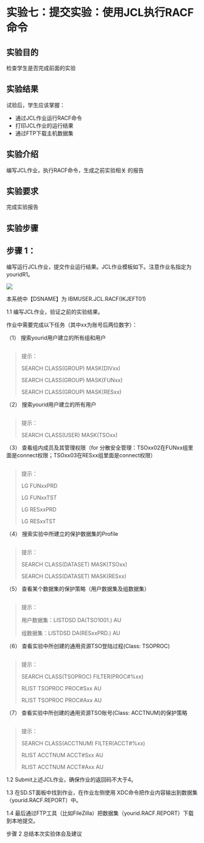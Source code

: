 # 实验七：提交实验：使用JCL执行RACF命令

## 实验目的

检查学生是否完成前面的实验

## 实验结果

试验后，学生应该掌握：

- 通过JCL作业运行RACF命令
- 打印JCL作业的运行结果
- 通过FTP下载主机数据集

## 实验介绍

编写JCL作业，执行RACF命令，生成之前实验相关 的报告

## 实验要求

完成实验报告

## 实验步骤

## 步骤 1：

编写运行JCL作业，提交作业运行结果。JCL作业模板如下。注意作业名指定为youridR1。


![](/img/racf/lab5/step1.png)

本系统中【DSNAME】为 IBMUSER.JCL.RACF(IKJEFT01)

 

1.1 编写JCL作业，验证之前的实验结果。

作业中需要完成以下任务（其中xx为账号后两位数字）：

（1） 搜索yourid用户建立的所有组和用户

```

```



> 提示：
>
> SEARCH CLASS(GROUP) MASK(DIVxx)
>
> SEARCH CLASS(GROUP) MASK(FUNxx)
>
> SEARCH CLASS(GROUP) MASK(RESxx)

（2） 搜索yourid用户建立的所有用户

```

```



> 提示：
>
> SEARCH CLASS(USER) MASK(TSOxx)

（3） 查看组内成员及其管理权限（for 分散安全管理：TSOxx02在FUNxx组里面是connect权限；TSOxx03在RESxx组里面是connect权限）

```

```



> 提示：
> 
> LG FUNxxPRD   
> 
> LG FUNxxTST   
> 
> LG RESxxPRD    
> 
> LG RESxxTST   

（4） 搜索实验中所建立的保护数据集的Profile

```

```



> 提示：
> 
> SEARCH CLASS(DATASET) MASK(TSOxx)     
> 
> SEARCH CLASS(DATASET) MASK(RESxx)     

（5） 查看某个数据集的保护策略（用户数据集及组数据集）

```

```



> 提示：
> 
> 用户数据集：LISTDSD DA(TSO1001.) AU     
> 
> 组数据集：LISTDSD DA(RESxxPRD.) AU

（6） 查看实验中所创建的通用资源TSO登陆过程(Class: TSOPROC)

```

```



> 提示：
> 
> SEARCH CLASS(TSOPROC) FILTER(PROC#%xx)    
> 
> RLIST TSOPROC PROC#Sxx AU    
> 
> RLIST TSOPROC PROC#Axx AU    

（7） 查看实验中所创建的通用资源TSO账号(Class: ACCTNUM)的保护策略

```

```



> 提示：
> 
> SEARCH CLASS(ACCTNUM) FILTER(ACCT#%xx)
> 
> RLIST ACCTNUM ACCT#Sxx AU                
> 
> RLIST ACCTNUM ACCT#Axx AU                

 

1.2 Submit上述JCL作业，确保作业的返回码不大于4。



 

1.3 在SD.ST面板中找到作业，在作业左侧使用 XDC命令把作业内容输出到数据集（yourid.RACF.REPORT）中。



1.4 最后通过FTP工具（比如FileZilla）把数据集（yourid.RACF.REPORT）下载到本地提交。



步骤 2 总结本次实验体会及建议

```

```







 

